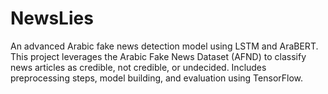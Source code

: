 # NewsLies
An advanced Arabic fake news detection model using LSTM and AraBERT. This project leverages the Arabic Fake News Dataset (AFND) to classify news articles as credible, not credible, or undecided. Includes preprocessing steps, model building, and evaluation using TensorFlow.
